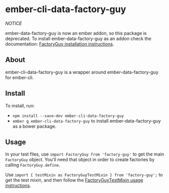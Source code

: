 ember-cli-data-factory-guy
===========

*NOTICE*

ember-data-factory-guy is now an ember addon, so this package is deprecated.
To install ember-data-factory-guy as an addon check the documentation: [FactoryGuy installation instructions](https://github.com/danielspaniel/ember-data-factory-guy#installation).


## About

ember-cli-data-factory-guy is a wrapper around ember-data-factory-guy for
ember-cli.

## Install

To install, run:

- `npm install --save-dev ember-cli-data-factory-guy`
- `ember g ember-cli-data-factory-guy` to install ember-data-factory-guy as a bower package.

## Usage

In your test files, use `import FactoryGuy from 'factory-guy'` to get the main `FactoryGuy` object. You'll need that object in order to create factories by calling `FactoryGuy.define`.

Use `import { testMixin as FactoryGuyTestMixin } from 'factory-guy';` to get the test mixin, and then follow the [FactoryGuyTestMixin usage instructions](https://github.com/danielspaniel/ember-data-factory-guy#using-factoryguytestmixin).
